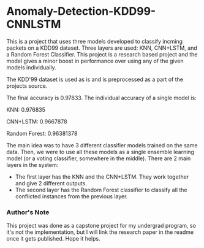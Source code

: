 # Anomaly-Detection-KDD99-CNNLSTM
This is a project that uses three models developed to classify incming packets on a KDD99 dataset. Three layers are used: KNN, CNN+LSTM, and a Random Forest Classifier. This project is a research based project and the model gives a minor boost in performance over using any of the given models individually.

The KDD'99 dataset is used as is and is preprocessed as a part of the projects source.

The final accuracy is 0.97833. The individual accuracy of a single model is:

KNN: 0.976835

CNN+LSTM: 0.9667878

Random Forest: 0.96381378

The main idea was to have 3 different classifier models trained on the same data. Then, we were to use all these models as a single ensemble learning model (or a voting classifier, somewhere in the middle). There are 2 main layers in the system:
- The first layer has the KNN and the CNN+LSTM. They work together and give 2 different outputs.
- The second layer has the Random Forest classifier to classify all the conflicted instances from the previous layer.
 
### Author's Note
This project was done as a capstone project for my undergrad program, so it's not the implementation, but I will link the research paper in the readme once it gets published. Hope it helps.